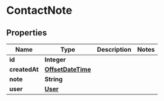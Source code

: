 
# ContactNote

## Properties
Name | Type | Description | Notes
------------ | ------------- | ------------- | -------------
**id** | **Integer** |  | 
**createdAt** | [**OffsetDateTime**](OffsetDateTime.md) |  | 
**note** | **String** |  | 
**user** | [**User**](User.md) |  | 



